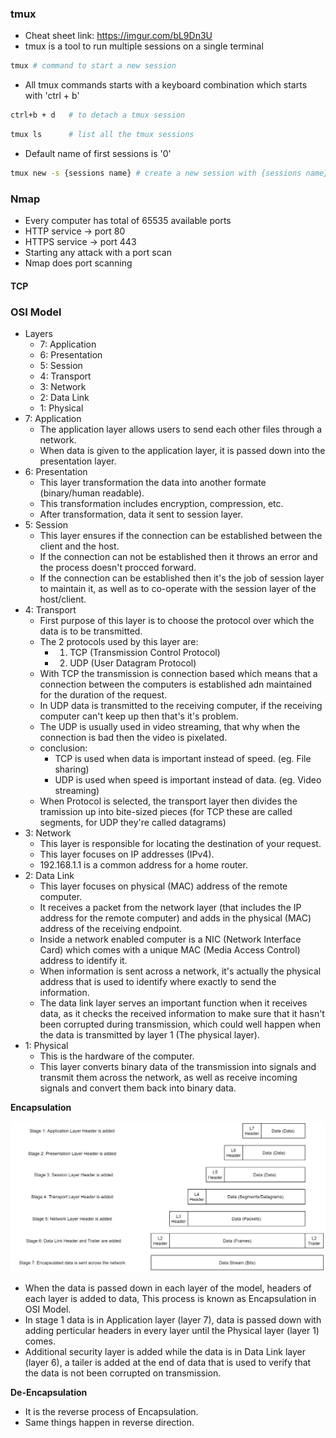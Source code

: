 ### tmux
* Cheat sheet link: https://imgur.com/bL9Dn3U
* tmux is a tool to run multiple sessions on a single terminal
```sh
tmux # command to start a new session
```
* All tmux commands starts with a keyboard combination which starts with 'ctrl + b'
```sh
ctrl+b + d   # to detach a tmux session
```
```sh
tmux ls      # list all the tmux sessions
```
* Default name of first sessions is '0'
```sh
tmux new -s {sessions name} # create a new session with {sessions name} session name
```

### Nmap
* Every computer has total of 65535 available ports
* HTTP service -> port 80
* HTTPS service -> port 443
* Starting any attack with a port scan
* Nmap does port scanning

#### TCP

### OSI Model
* Layers
    * 7: Application
    * 6: Presentation
    * 5: Session
    * 4: Transport
    * 3: Network
    * 2: Data Link
    * 1: Physical
* 7: Application
    * The application layer allows users to send each other files through a network.
    * When data is given to the application layer, it is passed down into the presentation layer.
* 6: Presentation
    * This layer transformation the data into another formate (binary/human readable).
    * This transformation includes encryption, compression, etc.
    * After transformation, data it sent to session layer.
* 5: Session
    * This layer ensures if the connection can be established between the client and the host.
    * If the connection can not be established then it throws an error and the process doesn't procced forward.
    * If the connection can be established then it's the job of session layer to maintain it, as well as to co-operate with the session layer of the host/client.
* 4: Transport
    * First purpose of this layer is to choose the protocol over which the data is to be transmitted.
    * The 2 protocols used by this layer are:
        * 1. TCP (Transmission Control Protocol)
        * 2. UDP (User Datagram Protocol)
    * With TCP the transmission is connection based which means that a connection between the computers is established adn maintained for the duration of the request.
    * In UDP data is transmitted to the receiving computer, if the receiving computer can't keep up then that's it's problem.
    * The UDP is usually used in video streaming, that why when the connection is bad then the video is pixelated.
    * conclusion:
        * TCP is used when data is important instead of speed. (eg. File sharing)
        * UDP is used when speed is important instead of data. (eg. Video streaming)
    * When Protocol is selected, the transport layer then divides the tramission up into bite-sized pieces (for TCP these are called segments, for UDP they're called datagrams)
* 3: Network
    * This layer is responsible for locating the destination of your request.
    * This layer focuses on IP addresses (IPv4).
    * 192.168.1.1 is a common address for a home router.
* 2: Data Link
    * This layer focuses on physical (MAC) address of the remote computer.
    * It receives a packet from the network layer (that includes the IP address for the  remote computer) and adds in the physical (MAC) address of the receiving endpoint.
    * Inside a network enabled computer is a NIC (Network Interface Card) which comes with a unique MAC (Media Access Control) address to identify it.
    * When information is sent across a network, it's actually the physical address that is used to identify where exactly to send the information.
    * The data link layer serves an important function when it receives data, as it checks the received information to make sure that it hasn't been corrupted during transmission, which could well happen when the data is transmitted by layer 1 (The physical layer).
* 1: Physical
    * This is the hardware of the computer.
    * This layer converts binary data of the transmission into signals and transmit them across the network, as well as receive incoming signals and convert them back into binary data.

**Encapsulation**

<img src='encapsulation.jpg'>

* When the data is passed down in each layer of the model, headers of each layer is added to data, This process is known as Encapsulation in OSI Model.
* In stage 1 data is in Application layer (layer 7), data is passed down with adding perticular headers in every layer until the Physical layer (layer 1) comes.
* Additional security layer is added while the data is in Data Link layer (layer 6), a tailer is added at the end of data that is used to verify that the data is not been corrupted on transmission.

**De-Encapsulation**

* It is the reverse process of Encapsulation.
* Same things happen in reverse direction.